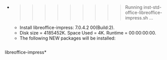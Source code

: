 * >>>>>>>>> Running inst-std-office-libreoffice-impress.sh ...
  * Install libreoffice-impress: 7.0.4.2 00(Build:2).
  * Disk size = 4185452K. Space Used = 4K. Runtime = 00:00:00:00.
  * The following NEW packages will be installed:
  ```bash
libreoffice-impress*
  ```
